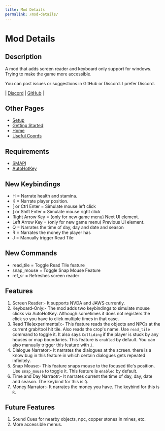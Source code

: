 ```yaml
---
title: Mod Details
permalink: /mod-details/
---
```


# Mod Details

## Description

A mod that adds screen reader and keyboard only support for windows. Trying to make the game more accessible.

You can post issues or suggestions in GitHub or Discord. I prefer Discord.

| [Discord](https://discord.gg/yQjjsDqWQX) | [GitHub](https://github.com/stardew-access/stardew-access) |

## Other Pages

- [Setup](/setup)
- [Getting Started](/getting-started)
- [Home](/)
- [Useful Coords](/useful-coords)

## Requirements

- [SMAPI](https://stardewvalleywiki.com/Modding:Installing_SMAPI_on_Windows)
- [AutoHotKey](https://www.autohotkey.com/)

## New Keybindings

- H = Narrate health and stamina.
- K = Narrate player position.
- [ or Ctrl Enter = Simulate mouse left click
- ] or Shift Enter = Simulate mouse right click
- Right Arrow Key = (only for new game menu) Next UI element.
- Left Arrow Key = (only for new game menu) Previous UI element.
- Q = Narrates the time of day, day and date and season
- R = Narrates the money the player has
- J = Manually trigger Read Tile

## New Commands

- read_tile = Toggle Read TIle feature
- snap_mouse = Toggle Snap Mouse Feature
- ref_sr = Refreshes screen reader

## Features

1. Screen Reader:- It supports NVDA and JAWS currently.
1. Keyboard-Only:- The mod adds two keybindings to simulate mouse clicks via AutoHotKey. Although sometimes it does not registers the click so you have to click multiple times in that case.
1. Read Tile(experimental):- This feature reads the objects and NPCs at the current grab/tool hit tile. Also reads the crop's name. Use `read_tile` command to toggle it. It also says `Colliding` if the player is stuck by any houses or map boundaries. This feature is `enabled` by default. You can also manually trigger this feature with `J`.
1. Dialogue Narrator:- It narrates the dialogues at the screen. there is a know bug in this feature in which certain dialogues gets repeated infinitely.
1. Snap Mouse:- This feature snaps mouse to the focused tile's position. Use `snap_mouse` to toggle it. This feature is `enabled` by default.
1. Time and Day Narraotr:- It narrates current the time of day, day, date and season. The keybind for this is `Q`.
1. Money Narrator:- It narrates the money you have. The keybind for this is `R`.

## Future Features

1. Sound Cues for nearby objects, npc, copper stones in mines, etc.
1. More accessible menus.